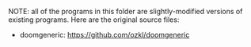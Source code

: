 NOTE: all of the programs in this folder are slightly-modified versions of
existing programs. Here are the original source files:

- doomgeneric: https://github.com/ozkl/doomgeneric
